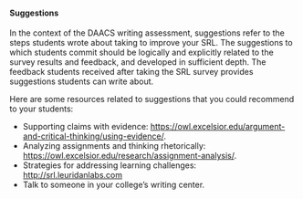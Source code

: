 #### Suggestions
In the context of the DAACS writing assessment, suggestions refer to the steps students wrote about taking to improve your SRL. The suggestions to which students commit should be logically and explicitly related to the survey results and feedback, and developed in sufficient depth. The feedback students received after taking the SRL survey provides suggestions students can write about. 

Here are some resources related to suggestions that you could recommend to your students:
* Supporting claims with evidence: https://owl.excelsior.edu/argument-and-critical-thinking/using-evidence/.
* Analyzing assignments and thinking rhetorically: https://owl.excelsior.edu/research/assignment-analysis/. 
* Strategies for addressing learning challenges: http://srl.leuridanlabs.com
* Talk to someone in your college’s writing center.
